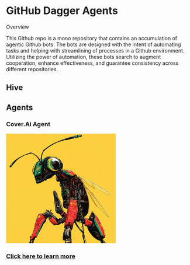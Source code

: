 # GitHub Dagger Agents

Overview

This Github repo is a mono repository that contains an accumulation of agentic Github bots. The bots are designed with the intent of automating tasks and helping with streamlining of processes in a Github environment. Utilizing the power of automation, these bots search to augment cooperation, enhance effectiveness, and guarantee consistency across different repositories.</p>

## Hive

## Agents

### Cover.Ai Agent
[![Coverage.Ai Agent avatar](docs/images/fixed_robot_ant_4.png)](agents/coverage_agent/README.md)
### [Click here to learn more](agents/coverage_agent/README.md)
